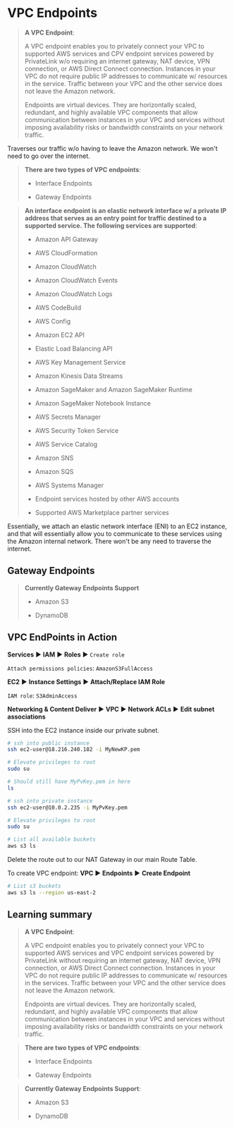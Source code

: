 # VPC Endpoints

> **A VPC Endpoint**:
>
> A VPC endpoint enables you to privately connect your VPC to supported AWS services and CPV endpoint services powered by PrivateLink w/o requiring an internet gateway, NAT device, VPN connection, or AWS Direct Connect connection. Instances in your VPC do not require public IP addresses to communicate w/ resources in the service. Traffic between your VPC and the other service does not leave the Amazon network.
>
> Endpoints are virtual devices. They are horizontally scaled, redundant, and highly available VPC components that allow communication between instances in your VPC and services without imposing availability risks or bandwidth constraints on your network traffic.

Traverses our traffic w/o having to leave the Amazon network. We won't need to go over the internet.

> **There are two types of VPC endpoints**:
>
> * Interface Endpoints
>
> * Gateway Endpoints

> **An interface endpoint is an elastic network interface w/ a private IP address that serves as an entry point for traffic destined to a supported service. The following services are supported**:
>
> * Amazon API Gateway
>
> * AWS CloudFormation
>
> * Amazon CloudWatch
>
> * Amazon CloudWatch Events
>
> * Amazon CloudWatch Logs
>
> * AWS CodeBuild
>
> * AWS Config
>
> * Amazon EC2 API
>
> * Elastic Load Balancing API
>
> * AWS Key Management Service
>
> * Amazon Kinesis Data Streams
>
> * Amazon SageMaker and Amazon SageMaker Runtime
>
> * Amazon SageMaker Notebook Instance
>
> * AWS Secrets Manager
>
> * AWS Security Token Service
>
> * AWS Service Catalog
>
> * Amazon SNS
>
> * Amazon SQS
>
> * AWS Systems Manager
>
> * Endpoint services hosted by other AWS accounts
>
> * Supported AWS Marketplace partner services

Essentially, we attach an elastic network interface (ENI) to an EC2 instance, and that will essentially allow you to communicate to these services using the Amazon internal network. There won't be any need to traverse the internet.

## Gateway Endpoints

> **Currently Gateway Endpoints Support**
>
> * Amazon S3
>
> * DynamoDB

## VPC EndPoints in Action

**Services** ▶︎ **IAM** ▶︎ **Roles** ▶︎ `Create role`

`Attach permissions policies`: `AmazonS3FullAccess`

**EC2** ▶︎ **Instance Settings** ▶︎ **Attach/Replace IAM Role**

`IAM role`: `S3AdminAccess`

**Networking & Content Deliver** ▶︎ **VPC** ▶︎ **Network ACLs** ▶︎ **Edit subnet associations**

SSH into the EC2 instance inside our private subnet.

```zsh
# ssh into public instance
ssh ec2-user@18.216.240.182 -i MyNewKP.pem

# Elevate privileges to root
sudo su

# Should still have MyPvKey.pem in here
ls

# ssh into private instance
ssh ec2-user@10.0.2.235 -i MyPvKey.pem

# Elevate privileges to root
sudo su

# List all available buckets
aws s3 ls
```

Delete the route out to our NAT Gateway in our main Route Table.

To create VPC endpoint: **VPC** ▶︎ **Endpoints** ▶︎ **Create Endpoint**

```zsh
# List s3 buckets
aws s3 ls --region us-east-2
```

## Learning summary

> **A VPC Endpoint**:
>
> A VPC endpoint enables you to privately connect your VPC to supported AWS services and VPC endpoint services powered by PrivateLink without requiring an internet gateway, NAT device, VPN connection, or AWS Direct Connect connection. Instances in your VPC do not require public IP addresses to communicate w/ resources in the services. Traffic between your VPC and the other service does not leave the Amazon network.
>
> Endpoints are virtual devices. They are horizontally scaled, redundant, and highly available VPC components that allow communication between instances in your VPC and services without imposing availability risks or bandwidth constraints on your network traffic.

> **There are two types of VPC endpoints**:
>
> * Interface Endpoints
>
> * Gateway Endpoints

> **Currently Gateway Endpoints Support**:
>
> * Amazon S3
>
> * DynamoDB
